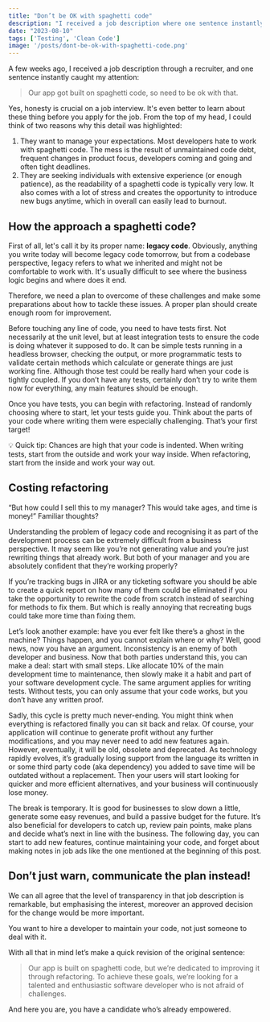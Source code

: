 ```yaml
---
title: "Don’t be OK with spaghetti code"
description: "I received a job description where one sentence instantly caught my attention, inspiring me to share my thoughts about code debt and igniting a culture of code improvement."
date: "2023-08-10"
tags: ['Testing', 'Clean Code']
image: '/posts/dont-be-ok-with-spaghetti-code.png'
---
```

A few weeks ago, I received a job description through a recruiter, and one sentence instantly caught my attention:

> Our app got built on spaghetti code, so need to be ok with that.

Yes, honesty is crucial on a job interview. It's even better to learn about these thing before you apply for the job. From the top of my head, I could think of two reasons why this detail was highlighted:

1. They want to manage your expectations. Most developers hate to work with spaghetti code. The mess is the result of unmaintained code debt, frequent changes in product focus, developers coming and going and often tight deadlines.
2. They are seeking individuals with extensive experience (or enough patience), as the readability of a spaghetti code is typically very low. It also comes with a lot of stress and creates the opportunity to introduce new bugs anytime, which in overall can easily lead to burnout.

## How the approach a spaghetti code?

First of all, let's call it by its proper name: **legacy code**. Obviously, anything you write today will become legacy code tomorrow, but from a codebase perspective, legacy refers to what we inherited and might not be comfortable to work with. It's usually difficult to see where the business logic begins and where does it end.

Therefore, we need a plan to overcome of these challenges and make some preparations about how to tackle these issues. A proper plan should create enough room for improvement.

Before touching any line of code, you need to have tests first. Not necessarily at the unit level, but at least integration tests to ensure the code is doing whatever it supposed to do. It can be simple tests running in a headless browser, checking the output, or more programmatic tests to validate certain methods which calculate or generate things are just working fine. Although those test could be really hard when your code is tightly coupled. If you don’t have any tests, certainly don’t try to write them now for everything, any main features should be enough.

Once you have tests, you can begin with refactoring. Instead of randomly choosing where to start, let your tests guide you. Think about the parts of your code where writing them were especially challenging. That’s your first target!

<aside>
💡 Quick tip: Chances are high that your code is indented. When writing tests, start from the outside and work your way inside. When refactoring, start from the inside and work your way out.
</aside>

## Costing refactoring

“But how could I sell this to my manager? This would take ages, and time is money!” Familiar thoughts?

Understanding the problem of legacy code and recognising it as part of the development process can be extremely difficult from a business perspective. It may seem like you’re not generating value and you’re just rewriting things that already work. But both of your manager and you are absolutely confident that they’re working properly?

If you’re tracking bugs in JIRA or any ticketing software you should be able to create a quick report on how many of them could be eliminated if you take the opportunity to rewrite the code from scratch instead of searching for methods to fix them. But which is really annoying that recreating bugs could take more time than fixing them.

Let’s look another example: have you ever felt like there’s a ghost in the machine? Things happen, and you cannot explain where or why? Well, good news, now you have an argument. Inconsistency is an enemy of both developer and business. Now that both parties understand this, you can make a deal: start with small steps. Like allocate 10% of the main development time to maintenance, then slowly make it a habit and part of your software development cycle. The same argument applies for writing tests. Without tests, you can only assume that your code works, but you don’t have any written proof.

Sadly, this cycle is pretty much never-ending. You might think when everything is refactored finally you can sit back and relax. Of course, your application will continue to generate profit without any further modifications, and you may never need to add new features again. However, eventually, it will be old, obsolete and deprecated. As technology rapidly evolves, it’s gradually losing support from the language its written in or some third party code (aka dependency) you added to save time will be outdated without a replacement. Then your users will start looking for quicker and more efficient alternatives, and your business will continuously lose money.

The break is temporary. It is good for businesses to slow down a little, generate some easy revenues, and build a passive budget for the future. It’s also beneficial for developers to catch up, review pain points, make plans and decide what’s next in line with the business. The following day, you can start to add new features, continue maintaining your code, and forget about making notes in job ads like the one mentioned at the beginning of this post.

## Don’t just warn, communicate the plan instead!

We can all agree that the level of transparency in that job description is remarkable, but emphasising the interest, moreover an approved decision for the change would be more important.

You want to hire a developer to maintain your code, not just someone to deal with it.

With all that in mind let’s make a quick revision of the original sentence:

> Our app is built on spaghetti code, but we’re dedicated to improving it through refactoring. To achieve these goals, we’re looking for a talented and enthusiastic software developer who is not afraid of challenges.

And here you are, you have a candidate who’s already empowered.